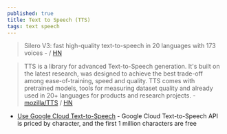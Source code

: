 ```yaml
---
published: true
title: Text to Speech (TTS)
tags: text speech
---
```

> Silero V3: fast high-quality text-to-speech in 20 languages with 173 voices - [](https://github.com/snakers4/silero-models) / [HN](https://news.ycombinator.com/item?id=31807201)

> TTS is a library for advanced Text-to-Speech generation. It's built on the latest research, was designed to achieve the best trade-off among ease-of-training, speed and quality. TTS comes with pretrained models, tools for measuring dataset quality and already used in 20+ languages for products and research projects. - [mozilla/TTS](https://github.com/mozilla/TTS) / [HN](https://news.ycombinator.com/item?id=26790951)

- [Use Google Cloud Text-to-Speech](https://bart.degoe.de/use-google-cloud-text-to-speech-to-create-an-audio-version-of-your-blog-posts/) - Google Cloud Text-to-Speech API is priced by character, and the first 1 million characters are free
